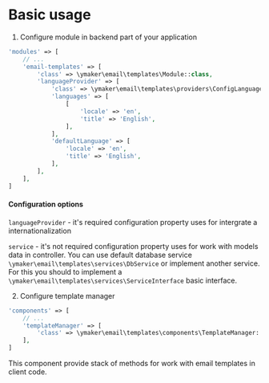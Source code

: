 Basic usage
===========

1) Configure module in backend part of your application
```php
'modules' => [
    // ...
    'email-templates' => [
        'class' => \ymaker\email\templates\Module::class,
        'languageProvider' => [
            'class' => \ymaker\email\templates\providers\ConfigLanguageProvider::class,
            'languages' => [
                [
                    'locale' => 'en',
                    'title' => 'English',
                ],
            ],
            'defaultLanguage' => [
                'locale' => 'en',
                'title' => 'English',
            ],
        ],
    ],
]
```
#### Configuration options
`languageProvider` - it's required configuration property uses for
intergrate a internationalization

`service` - it's not required configuration property uses for work with models
data in controller. You can use default database service `\ymaker\email\templates\services\DbService`
or implement another service. For this you should to implement a `\ymaker\email\templates\services\ServiceInterface`
basic interface.

2) Configure template manager
```php
'components' => [
    // ...
    'templateManager' => [
        'class' => \ymaker\email\templates\components\TemplateManager::class,
    ],
]
```
This component provide stack of methods for work with email templates in client code.